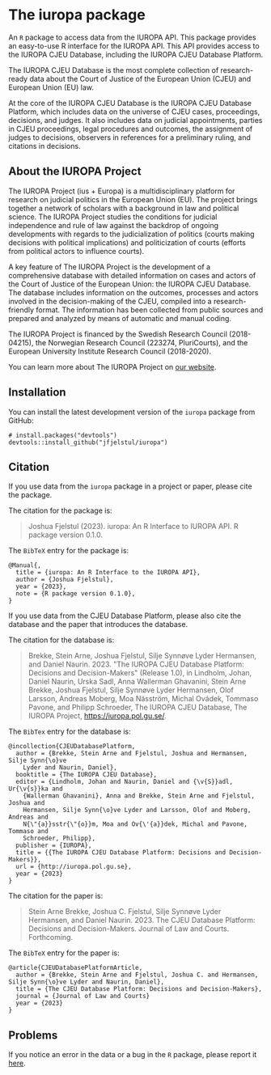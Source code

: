 # The iuropa package

An `R` package to access data from the IUROPA API. This package provides an easy-to-use R interface for the IUROPA API. This API provides access to the IUROPA CJEU Database, including the IUROPA CJEU Database Platform.

The IUROPA CJEU Database is the most complete collection of research-ready data about the Court of Justice of the European Union (CJEU) and European Union (EU) law.

At the core of the IUROPA CJEU Database is the IUROPA CJEU Database Platform, which includes data on the universe of CJEU cases, proceedings, decisions, and judges. It also includes data on judicial appointments, parties in CJEU proceedings, legal procedures and outcomes, the assignment of judges to decisions, observers in references for a preliminary ruling, and citations in decisions.

## About the IUROPA Project

The IUROPA Project (ius + Europa) is a multidisciplinary platform for research on judicial politics in the European Union (EU). The project brings together a network of scholars with a background in law and political science. The IUROPA Project studies the conditions for judicial independence and rule of law against the backdrop of ongoing developments with regards to the judicialization of politics (courts making decisions with political implications) and politicization of courts (efforts from political actors to influence courts).

A key feature of The IUROPA Project is the development of a comprehensive database with detailed information on cases and actors of the Court of Justice of the European Union: the IUROPA CJEU Database. The database includes information on the outcomes, processes and actors involved in the decision-making of the CJEU, compiled into a research-friendly format. The information has been collected from public sources and prepared and analyzed by means of automatic and manual coding.

The IUROPA Project is financed by the Swedish Research Council (2018-04215), the Norwegian Research Council (223274, PluriCourts), and the European University Institute Research Council (2018-2020).

You can learn more about The IUROPA Project on [our website](https://iuropa.pol.gu.se/).

## Installation

You can install the latest development version of the `iuropa` package from GitHub:

```{r, eval=FALSE}
# install.packages("devtools")
devtools::install_github("jfjelstul/iuropa")
```

## Citation

If you use data from the `iuropa` package in a project or paper, please cite the package.

The citation for the package is:

> Joshua Fjelstul (2023). iuropa: An R Interface to IUROPA API. R package version 0.1.0.

The `BibTeX` entry for the package is:

```
@Manual{,
  title = {iuropa: An R Interface to the IUROPA API},
  author = {Joshua Fjelstul},
  year = {2023},
  note = {R package version 0.1.0},
}
```

If you use data from the CJEU Database Platform, please also cite the database and the paper that introduces the database.

The citation for the database is:

> Brekke, Stein Arne, Joshua Fjelstul, Silje Synnøve Lyder Hermansen, and Daniel Naurin. 2023. "The IUROPA CJEU Database Platform: Decisions and Decision-Makers" (Release 1.0), in Lindholm, Johan, Daniel Naurin, Urska Sadl, Anna Wallerman Ghavanini, Stein Arne Brekke, Joshua Fjelstul, Silje Synnøve Lyder Hermansen, Olof Larsson, Andreas Moberg, Moa Näsström, Michal Ovádek, Tommaso Pavone, and Philipp Schroeder, The IUROPA CJEU Database, The IUROPA Project, https://iuropa.pol.gu.se/.

The `BibTex` entry for the database is:

```
@incollection{CJEUDatabasePlatform,
  author = {Brekke, Stein Arne and Fjelstul, Joshua and Hermansen, Silje Synn{\o}ve
    Lyder and Naurin, Daniel},
  booktitle = {The IUROPA CJEU Database},
  editor = {Lindholm, Johan and Naurin, Daniel and {\v{S}}adl, Ur{\v{s}}ka and
    {Wallerman Ghavanini}, Anna and Brekke, Stein Arne and Fjelstul, Joshua and
    Hermansen, Silje Synn{\o}ve Lyder and Larsson, Olof and Moberg, Andreas and
    N{\"{a}}sstr{\"{o}}m, Moa and Ov{\'{a}}dek, Michal and Pavone, Tommaso and
    Schroeder, Philipp},
  publisher = {IUROPA},
  title = {{The IUROPA CJEU Database Platform: Decisions and Decision-Makers}},
  url = {http://iuropa.pol.gu.se},
  year = {2023}
}
```

The citation for the paper is:

> Stein Arne Brekke, Joshua C. Fjelstul, Silje Synnøve Lyder Hermansen, and Daniel Naurin. 2023. The CJEU Database Platform: Decisions and Decision-Makers. Journal of Law and Courts. Forthcoming.

The `BibTeX` entry for the paper is:

```
@article{CJEUDatabasePlatformArticle,
  author = {Brekke, Stein Arne and Fjelstul, Joshua C. and Hermansen, Silje Synn{\o}ve Lyder and Naurin, Daniel},
  title = {The CJEU Database Platform: Decisions and Decision-Makers},
  journal = {Journal of Law and Courts}
  year = {2023}
}
```

## Problems

If you notice an error in the data or a bug in the `R` package, please report it [here](https://github.com/jfjelstul/iuropa/issues).
